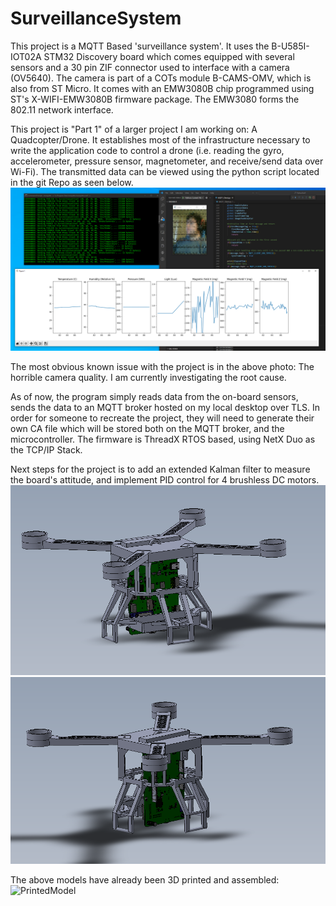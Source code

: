 # SurveillanceSystem

This project is a MQTT Based 'surveillance system'. It uses the B-U585I-IOT02A STM32 Discovery board which comes equipped with several sensors and a 30 pin ZIF connector used to interface with a camera (OV5640). The camera is part of a COTs module B-CAMS-OMV, which is also from ST Micro. It comes with an EMW3080B chip programmed using ST's X-WIFI-EMW3080B firmware package. The EMW3080 forms the 802.11 network interface.  

This project is "Part 1" of a larger project I am working on: A Quadcopter/Drone. It establishes most of the infrastructure necessary to write the application code to control a drone (i.e. reading the gyro, accelerometer, pressure sensor, magnetometer, and receive/send data over Wi-Fi). The transmitted data can be viewed using the python script located in the git Repo as seen below.
![PythonScript](images/DesktopInterface.PNG)

The most obvious known issue with the project is in the above photo: The horrible camera quality. I am currently investigating the root cause. 

As of now, the program simply reads data from the on-board sensors, sends the data to an MQTT broker hosted on my local desktop over TLS. In order for someone to recreate the project, they will need to generate their own CA file which will be stored both on the MQTT broker, and the microcontroller. The firmware is ThreadX RTOS based, using NetX Duo as the TCP/IP Stack. 

Next steps for the project is to add an extended Kalman filter to measure the board's attitude, and implement PID control for 4 brushless DC motors. 
![DroneModelFront](images/DroneModelFront.PNG)
![DroneModelRear](images/DroneModelRear.PNG)

The above models have already been 3D printed and assembled:
![PrintedModel](PrintedModel.jpg)
